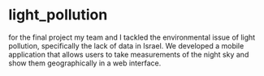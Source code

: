 # light_pollution

for the final project my team and I tackled the environmental issue of light pollution, specifically the lack of data in Israel. We developed a mobile application that allows users to take measurements of the night sky and show them geographically in a web interface.

